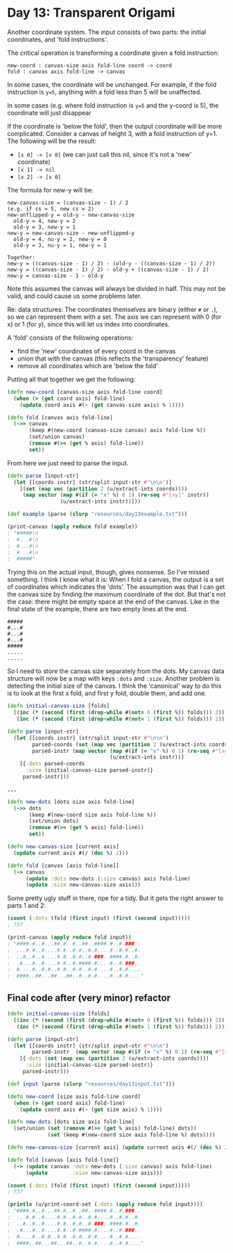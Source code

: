 # Day 13: Transparent Origami

Another coordinate system. The input consists of two parts: the initial coordinates, and 'fold instructions'.

The critical operation is transforming a coordinate given a fold instruction: 

```
new-coord : canvas-size axis fold-line coord -> coord
fold : canvas axis fold-line -> canvas
```

In some cases, the coordinate will be unchanged. For example, if the fold instruction is `y=5`, anything with a fold less than 5 will be unaffected.

In some cases (e.g. where fold instruction is `y=5` and the y-coord is 5), the coordinate will just disappear

If the coordinate is 'below the fold', then the output coordinate will be more complicated. Consider a canvas of height 3, with a fold instruction of y=1. The following will be the result:

* `[x 0] -> [x 0]` (we can just call this nil, since it's not a 'new' coordinate)
* `[x 1] -> nil`
* `[x 2] -> [x 0]`

The formula for new-y will be:

```
new-canvas-size = (canvas-size - 1) / 2
(e.g. if cs = 5, new cs = 2)
new-unflipped-y = old-y - new-canvas-size 
  old-y = 4, new-y = 2
  old-y = 3, new-y = 1
new-y = new-canvas-size - new-unflipped-y
  old-y = 4, nu-y = 2, new-y = 0
  old-y = 3, nu-y = 1, new-y = 1

Together:
new-y = ((canvas-size - 1) / 2) - (old-y - ((canvas-size - 1) / 2))
new-y = ((canvas-size - 1) / 2) - old-y + ((canvas-size - 1) / 2)
new-y = canvas-size - 1 - old-y
```

Note this assumes the canvas will always be divided in half. This may not be valid, and could cause us some problems later.

Re: data structures: The coordinates themselves are binary (either `#` or `.`), so we can represent them with a set. The axis we can represent with 0 (for x) or 1 (for y), since this will let us index into coordinates.

A 'fold' consists of the following operations:

* find the 'new' coordinates of every coord in the canvas
* union that with the canvas (this reflects the 'transparency' feature)
* remove all coordinates which are 'below the fold'

Putting all that together we get the following:

```clojure
(defn new-coord [canvas-size axis fold-line coord]
  (when (> (get coord axis) fold-line)
    (update coord axis #(- (get canvas-size axis) % 1))))

(defn fold [canvas axis fold-line]
  (->> canvas
       (keep #(new-coord (canvas-size canvas) axis fold-line %))
       (set/union canvas)
       (remove #(>= (get % axis) fold-line))
       set))
```

From here we just need to parse the input.

```clojure
(defn parse [input-str]
  (let [[coords instr] (str/split input-str #"\n\n")]
    [(set (map vec (partition 2 (u/extract-ints coords))))
     (map vector (map #(if (= "x" %) 0 1) (re-seq #"[xy]" instr))
                 (u/extract-ints instr))]))

(def example (parse (slurp "resources/day13example.txt")))

(print-canvas (apply reduce fold example))
; "#####\n
;  #...#\n
;  #...#\n
;  #...#\n
;  #####"
```

Trying this on the actual input, though, gives nonsense. So I've missed something. I think I know what it is: When I fold a canvas, the output is a set of coordinates which indicates the 'dots'. The assumption was that I can get the canvas size by finding the maximum coordinate of the dot. But that's not the case: there might be empty space at the end of the canvas. Like in the final state of the example, there are two empty lines at the end.

```
#####
#...#
#...#
#...#
#####
.....
.....
```

So I need to store the canvas size separately from the dots. My canvas data structure will now be a map with keys `:dots` and `:size`. Another problem is detecting the initial size of the canvas. I think the 'canonical' way to do this is to look at the first x fold, and first y fold, double them, and add one.

```clojure
(defn initial-canvas-size [folds]
  [(inc (* (second (first (drop-while #(not= 0 (first %)) folds))) 2))
   (inc (* (second (first (drop-while #(not= 1 (first %)) folds))) 2))])

(defn parse [input-str]
  (let [[coords instr] (str/split input-str #"\n\n")
        parsed-coords (set (map vec (partition 2 (u/extract-ints coords))))
        parsed-instr (map vector (map #(if (= "x" %) 0 1) (re-seq #"[xy]" instr))
                                 (u/extract-ints instr))]
    [{:dots parsed-coords
      :size (initial-canvas-size parsed-instr)}
     parsed-instr]))

,,,

(defn new-dots [dots size axis fold-line]
  (->> dots
       (keep #(new-coord size axis fold-line %))
       (set/union dots)
       (remove #(>= (get % axis) fold-line))
       set))

(defn new-canvas-size [current axis]
  (update current axis #(/ (dec %) 2)))

(defn fold [canvas [axis fold-line]]
  (-> canvas
      (update :dots new-dots (:size canvas) axis fold-line)
      (update :size new-canvas-size axis)))
```

Some pretty ugly stuff in there, ripe for a tidy. But it gets the right answer to parts 1 and 2:

```clojure
(count (:dots (fold (first input) (first (second input)))))
; 737

(print-canvas (apply reduce fold input)) 
; "####.#..#...##.#..#..##..####.#..#.###..
;  ...#.#..#....#.#..#.#..#.#....#..#.#..#.
;  ..#..#..#....#.#..#.#..#.###..####.#..#.
;  .#...#..#....#.#..#.####.#....#..#.###..
;  #....#..#.#..#.#..#.#..#.#....#..#.#....
;  ####..##...##...##..#..#.#....#..#.#...."
```

## Final code after (very minor) refactor

```clojure
(defn initial-canvas-size [folds]
  [(inc (* (second (first (drop-while #(not= 0 (first %)) folds))) 2))
   (inc (* (second (first (drop-while #(not= 1 (first %)) folds))) 2))])

(defn parse [input-str]
  (let [[coords instr] (str/split input-str #"\n\n")
        parsed-instr  (map vector (map #(if (= "x" %) 0 1) (re-seq #"[xy]" instr)) (u/extract-ints instr))]
    [{:dots (set (map vec (partition 2 (u/extract-ints coords))))
      :size (initial-canvas-size parsed-instr)}
     parsed-instr]))

(def input (parse (slurp "resources/day13input.txt")))

(defn new-coord [size axis fold-line coord]
  (when (> (get coord axis) fold-line)
    (update coord axis #(- (get size axis) % 1))))

(defn new-dots [dots size axis fold-line]
  (set/union (set (remove #(>= (get % axis) fold-line) dots))
             (set (keep #(new-coord size axis fold-line %) dots))))

(defn new-canvas-size [current axis] (update current axis #(/ (dec %) 2)))

(defn fold [canvas [axis fold-line]]
  (-> (update canvas :dots new-dots (:size canvas) axis fold-line)
      (update        :size new-canvas-size axis)))

(count (:dots (fold (first input) (first (second input)))))
; 737

(println (u/print-coord-set (:dots (apply reduce fold input))))
; "####.#..#...##.#..#..##..####.#..#.###..
;  ...#.#..#....#.#..#.#..#.#....#..#.#..#.
;  ..#..#..#....#.#..#.#..#.###..####.#..#.
;  .#...#..#....#.#..#.####.#....#..#.###..
;  #....#..#.#..#.#..#.#..#.#....#..#.#....
;  ####..##...##...##..#..#.#....#..#.#...."
```
